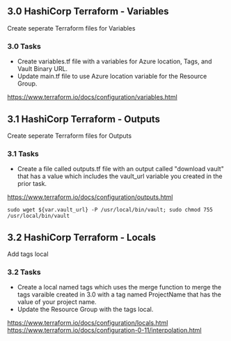 ## 3.0 HashiCorp Terraform - Variables
Create seperate Terraform files for Variables

### 3.0 Tasks
* Create variables.tf file with a variables for Azure location, Tags, and Vault Binary URL.
* Update main.tf file to use Azure location variable for the Resource Group.

https://www.terraform.io/docs/configuration/variables.html  

## 3.1 HashiCorp Terraform - Outputs
Create seperate Terraform files for Outputs

### 3.1 Tasks
* Create a file called outputs.tf file with an output called "download vault" that has a value which includes the vault_url variable you created in the prior task.

https://www.terraform.io/docs/configuration/outputs.html  

`sudo wget ${var.vault_url} -P /usr/local/bin/vault; sudo chmod 755 /usr/local/bin/vault`  

## 3.2 HashiCorp Terraform - Locals
Add tags local

### 3.2 Tasks
* Create a local named tags which uses the merge function to merge the tags varaible created in 3.0 with a tag named ProjectName that has the value of your project name.
* Update the Resource Group with the tags local.

https://www.terraform.io/docs/configuration/locals.html  
https://www.terraform.io/docs/configuration-0-11/interpolation.html  
